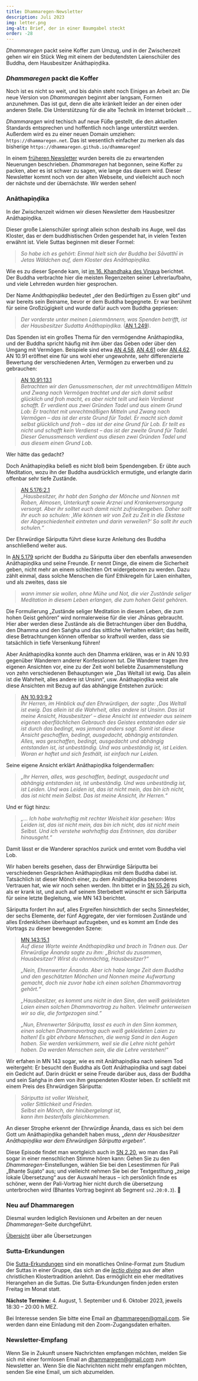 ```yaml
---
title: Dhammaregen-Newsletter
description: Juli 2023
img: letter.png
img-alt: Brief, der in einer Baumgabel steckt
order: -28
---
```


*Dhammaregen* packt seine Koffer zum Umzug, und in der Zwischenzeit gehen wir ein Stück Weg mit einem der bedutendsten Laienschüler des Buddha, dem Hausbesitzer Anāthapiṇḍika.

### *Dhammaregen* packt die Koffer

Noch ist es nicht so weit, und bis dahin steht noch Einiges an Arbeit an: Die neue Version von *Dhammaregen* beginnt aber langsam, Formen anzunehmen. Das ist gut, denn die alte kränkelt leider an der einen oder anderen Stelle. Die Unterstützung für die alte Technik im Internet bröckelt …

*Dhammaregen* wird techisch auf neue Füße gestellt, die den aktuellen Standards entsprechen und hoffentlich noch lange unterstützt werden. Außerdem wird es zu einer neuen Domain umziehen: `https://dhammaregen.net`. Das ist wesentlich einfacher zu merken als das bisherige `https://dhammaregen.github.io/dhammaregen`!

In einem [früheren Newsletter](#/wiki/news/2022-11) wurden bereits die zu erwartenden Neuerungen beschrieben. *Dhammaregen* hat begonnen, seine Koffer zu packen, aber es ist schwer zu sagen, wie lange das dauern wird. Dieser Newsletter kommt noch von der alten Webseite, und vielleicht auch noch der nächste und der übernächste. Wir werden sehen!

### Anāthapiṇḍika

In der Zwischenzeit widmen wir diesen Newsletter dem Hausbesitzer Anāthapiṇḍika.

Dieser große Laienschüler springt allein schon deshalb ins Auge, weil das Kloster, das er dem buddhistischen Orden gespendet hat, in vielen Texten erwähnt ist. Viele Suttas beginnen mit dieser Formel:

>*So habe ich es gehört: Einmal hielt sich der Buddha bei Sāvatthī in Jetas Wäldchen auf, dem Kloster des Anāthapiṇḍika.*

Wie es zu dieser Spende kam, ist [im 16. Khandhaka des Vinaya](https://suttacentral.net/pli-tv-kd16/de/schaefer-beyerlein?lang=de&reference=main&highlight=true#8) berichtet. Der Buddha verbrachte hier die meisten Regenzeiten seiner Lehrerlaufbahn, und viele Lehrreden wurden hier gesprochen.

Der Name *Anāthapiṇḍika* bedeutet „der den Bedürftigen zu Essen gibt“ und war bereits sein Beiname, bevor er dem Buddha begegnete. Er war berühmt für seine Großzügigkeit und wurde dafür auch vom Buddha gepriesen:

> *Der vorderste unter meinen Laienmännern, was Spenden betrifft, ist der Hausbesitzer Sudatta Anāthapiṇḍika.* ([AN 1.249](#/sutta/an1.249:1.1/de/sabbamitta)).

Das Spenden ist ein großes Thema für den vermögendne Anāthapiṇḍika, und der Buddha spricht häufig mit ihm über das Geben oder über den Umgang mit Vermögen. Beispiele sind etwa [AN 4.58](#/sutta/an4.58/de/sabbamitta), [AN 4.61](#/sutta/an4.61/de/sabbamitta) oder [AN 4.62](#/sutta/an4.62/de/sabbamitta). AN 10.91 eröffnet eine für uns wohl eher ungewohnte, sehr differenzierte Bewertung der verschiedenen Arten, Vermögen zu erwerben und zu gebrauchen:

> [AN 10.91:13.1](#/sutta/an10.91:13.1/de/sabbamitta)  
>*Betrachten wir den Genussmenschen, der mit unrechtmäßigen Mitteln und Zwang nach Vermögen trachtet und der sich damit selbst glücklich und froh macht, es aber nicht teilt und kein Verdienst schafft. Er verdient aus zwei Gründen Tadel und aus einem Grund Lob: Er trachtet mit unrechtmäßigen Mitteln und Zwang nach Vermögen – das ist der erste Grund für Tadel. Er macht sich damit selbst glücklich und froh – das ist der eine Grund für Lob. Er teilt es nicht und schafft kein Verdienst – das ist der zweite Grund für Tadel. Dieser Genussmensch verdient aus diesen zwei Gründen Tadel und aus diesem einen Grund Lob.*

Wer hätte das gedacht?

Doch Anāthapiṇḍika beließ es nicht bloß beim Spendengeben. Er übte auch Meditation, wozu ihn der Buddha ausdrücklich ermutigte, und erlangte darin offenbar sehr tiefe Zustände.

> [AN 5.176:2.1](#/sutta/an5.176:2.1/de/sabbamitta)  
> *„Hausbesitzer, ihr habt den Saṅgha der Mönche und Nonnen mit Roben, Almosen, Unterkunft sowie Arznei und Krankenversorgung versorgt. Aber ihr solltet euch damit nicht zufriedengeben. Daher sollt ihr euch so schulen: ‚Wie können wir von Zeit zu Zeit in die Ekstase der Abgeschiedenheit eintreten und darin verweilen?‘ So sollt ihr euch schulen.“*

Der Ehrwürdige Sāriputta führt diese kurze Anleitung des Buddha anschließend weiter aus.

In [AN 5.179](#/sutta/an5.179/de/sabbamitta) spricht der Buddha zu Sāriputta über den ebenfalls anwesenden Anāthapiṇḍika und seine Freunde. Er nennt Dinge, die einem die Sicherheit geben, nicht mehr an einem schlechten Ort widergeboren zu werden. Dazu zählt einmal, dass solche Menschen die fünf Ethikregeln für Laien einhalten, und als zweites, dass sie

>*wann immer sie wollen, ohne Mühe und Not, die vier Zustände seliger Meditation in diesem Leben erlangen, die zum hohen Geist gehören*.

Die Formulierung „Zustände seliger Meditation in diesem Leben, die zum hohen Geist gehören“ wird normalerweise für die vier Jhānas gebraucht. Hier aber werden diese Zustände als die Betrachtungen über den Buddha, den Dhamma und den Saṅgha und das sittliche Verhalten erklärt; das heißt, diese Betrachtungen können offenbar so kraftvoll werden, dass sie tatsächlich in tiefe Versenkung führen!

Aber Anāthapiṇḍika konnte auch den Dhamma erklären, was er in AN 10.93 gegenüber Wanderern anderer Konfessionen tut. Die Wanderer tragen ihre eigenen Ansichten vor, eine zu der Zeit wohl beliebte Zusammenstellung von zehn verschiedenen Behauptungen wie „Das Weltall ist ewig. Das allein ist die Wahrheit, alles andere ist Unsinn“, usw. Anāthapiṇḍika weist alle diese Ansichten mit Bezug auf das abhängige Entstehen zurück:

> [AN 10.93:9.2](#/sutta/an10.93:9.2/de/sabbamitta)  
> *Ihr Herren, im Hinblick auf den Ehrwürdigen, der sagte: ‚Das Weltall ist ewig. Das allein ist die Wahrheit, alles andere ist Unsinn. Das ist meine Ansicht, Hausbesitzer‘ – diese Ansicht ist entweder aus seinem eigenen oberflächlichen Gebrauch des Geistes entstanden oder sie ist durch das bedingt, was jemand anders sagt. Somit ist diese Ansicht geschaffen, bedingt, ausgedacht, abhängig entstanden. Alles, was geschaffen, bedingt, ausgedacht und abhängig entstanden ist, ist unbeständig. Und was unbeständig ist, ist Leiden. Woran er haftet und sich festhält, ist einfach nur Leiden.*

Seine eigene Ansicht erklärt Anāthapiṇḍika folgendermaßen:

> *„Ihr Herren, alles, was geschaffen, bedingt, ausgedacht und abhängig entstanden ist, ist unbeständig. Und was unbeständig ist, ist Leiden. Und was Leiden ist, das ist nicht mein, das bin ich nicht, das ist nicht mein Selbst. Das ist meine Ansicht, ihr Herren.“*

Und er fügt hinzu:

> *„… Ich habe wahrhaftig mit rechter Weisheit klar gesehen: Was Leiden ist, das ist nicht mein, das bin ich nicht, das ist nicht mein Selbst. Und ich verstehe wahrhaftig das Entrinnen, das darüber hinausgeht.“*

Damit lässt er die Wanderer sprachlos zurück und erntet vom Buddha viel Lob.

Wir haben bereits gesehen, dass der Ehrwürdige Sāriputta bei verschiedenen Gesprächen Anāthapiṇḍikas mit dem Buddha dabei ist. Tatsächlich ist dieser Mönch einer, zu dem Anāthapiṇḍika besonderes Vertrauen hat, wie wir noch sehen werden. Ihn bittet er in [SN 55.26](#/sutta/sn55.26/de/sabbamitta) zu sich, als er krank ist, und auch auf seinem Sterbebett wünscht er sich Sāriputta für seine letzte Begleitung, wie MN 143 berichtet.

Sāriputta fordert ihn auf, alles Ergreifen hinsichtlich der sechs Sinnesfelder, der sechs Elemente, der fünf Aggregate, der vier formlosen Zustände und alles Erdenklichen überhaupt aufzugeben, und es kommt am Ende des Vortrags zu dieser bewegenden Szene:

> [MN 143:15.1](#/sutta/mn143:15.1/de/sabbamitta)  
> *Auf diese Worte weinte Anāthapiṇḍika und brach in Tränen aus. Der Ehrwürdige Ānanda sagte zu ihm: „Brichst du zusammen, Hausbesitzer? Wirst du ohnmächtig, Hausbesitzer?“*
>
> *„Nein, Ehrenwerter Ānanda. Aber ich habe lange Zeit dem Buddha und den geschätzten Mönchen und Nonnen meine Aufwartung gemacht, doch nie zuvor habe ich einen solchen Dhammavortrag gehört.“*
>
> *„Hausbesitzer, es kommt uns nicht in den Sinn, den weiß gekleideten Laien einen solchen Dhammavortrag zu halten. Vielmehr unterweisen wir so die, die fortgezogen sind.“*
>
> *„Nun, Ehrenwerter Sāriputta, lasst es euch in den Sinn kommen, einen solchen Dhammavortrag auch weiß gekleideten Laien zu halten! Es gibt ehrbare Menschen, die wenig Sand in den Augen haben. Sie werden verkümmern, weil sie die Lehre nicht gehört haben. Da werden Menschen sein, die die Lehre verstehen!“*

Wir erfahen in MN 143 sogar, wie es mit Anāthapiṇḍika nach seinem Tod weitergeht: Er besucht den Buddha als Gott Anāthapiṇḍika und sagt dabei ein Gedicht auf. Darin drückt er seine Freude darüber aus, dass der Buddha und sein Saṅgha in dem von ihm gespendeten Kloster leben. Er schließt mit einem Preis des Ehrwürdigen Sāriputta:

> *Sāriputta ist voller Weisheit,*  
> *voller Sittlichkeit und Frieden.*  
> *Selbst ein Mönch, der hinübergelangt ist,*  
> *kann ihm bestenfalls gleichkommen.*

An dieser Strophe erkennt der Ehrwürdige Ānanda, dass es sich bei dem Gott um Anāthapiṇḍika gehandelt haben muss, „*denn der Hausbesitzer Anāthapiṇḍika war dem Ehrwürdigen Sāriputta ergeben*“.

Diese Episode findet man wortgleich auch in [SN 2.20](#/sutta/sn2.20/de/sabbamitta), wo man das Pali sogar in einer menschlichen Stimme hören kann: Gehen Sie zu den *Dhammaregen*-Einstellungen, wählen Sie bei den Lesestimmen für Pali „Bhante Sujato“ aus; und vielleicht nehmen Sie bei der Textgestltung „zeige lokale Übersetzung“ aus der Auswahl heraus – ich persönlich finde es schöner, wenn der Pali-Vortrag hier nicht durch die übersetzung unterbrochen wird (Bhantes Vortrag beginnt ab Segment `sn2.20:0.3`). 🙏

### Neu auf Dhammaregen

Diesmal wurden lediglich Revisionen und Arbeiten an der neuen *Dhammaregen*-Seite durchgeführt.

[Übersicht](#/wiki/uebersetzung/uebersicht) über alle Übersetzungen

### Sutta-Erkundungen 

Die [Sutta-Erkundungen](#/wiki/erkundung) sind ein monatliches Online-Format zum Studium der Suttas in einer Gruppe, das sich an die [*lectio divina*](https://de.wikipedia.org/wiki/Lectio_divina) aus der alten christlichen Klostertradition anlehnt. Das ermöglicht ein eher meditatives Herangehen an die Suttas. Die Sutta-Erkundungen finden jeden ersten Freitag im Monat statt. 

**Nächste Termine:** 4. August, 1. September und 6. Oktober 2023, jeweils 18:30 – 20:00 h MEZ.

Bei Interesse senden Sie bitte eine Email an [dhammaregen@gmail.com](mailto:dhammaregen@gmail.com). Sie werden dann eine Einladung mit den Zoom-Zugangsdaten erhalten.

### Newsletter-Empfang

Wenn Sie in Zukunft unsere Nachrichten empfangen möchten, melden Sie sich mit einer formlosen Email an [dhammaregen@gmail.com](mailto:dhammaregen@gmail.com) zum Newsletter an. Wenn Sie die Nachrichten nicht mehr empfangen möchten, senden Sie eine Email, um sich abzumelden.